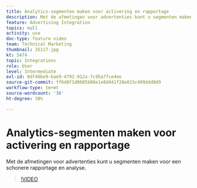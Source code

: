 ```yaml
---
title: Analytics-segmenten maken voor activering en rapportage
description: Met de afmetingen voor advertenties kunt u segmenten maken voor een schonere rapportage en analyse.
feature: Advertising Integration
topics: null
activity: use
doc-type: feature video
team: Technical Marketing
thumbnail: 35117.jpg
kt: 5474
topic: Integrations
role: User
level: Intermediate
exl-id: 0df46be9-bae9-4792-912a-7c95a7fce4ee
source-git-commit: ff6d8f1d0605b88e1e8d441f28e815c499ddd0d9
workflow-type: tm+mt
source-wordcount: '36'
ht-degree: 38%

---
```


# Analytics-segmenten maken voor activering en rapportage

Met de afmetingen voor advertenties kunt u segmenten maken voor een schonere rapportage en analyse.

>[!VIDEO](https://video.tv.adobe.com/v/35117/?quality=12&learn=on)
